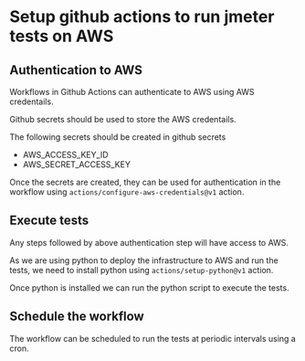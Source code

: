 # Setup github actions to run jmeter tests on AWS

## Authentication to AWS 

Workflows in Github Actions can authenticate to AWS using AWS credentails.

Github secrets should be used to store the AWS credentails.

The following secrets should be created in github secrets

- AWS_ACCESS_KEY_ID
- AWS_SECRET_ACCESS_KEY

Once the secrets are created, they can be used for authentication in the workflow using `actions/configure-aws-credentials@v1` action.

## Execute tests

Any steps followed by above authentication step will have access to AWS.

As we are using python to deploy the infrastructure to AWS and run the tests, we need to install python using `actions/setup-python@v1` action.

Once python is installed we can run the python script to execute the tests.

## Schedule the workflow

The workflow can be scheduled to run the tests at periodic intervals using a cron.
